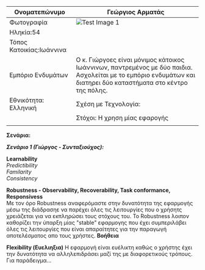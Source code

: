 | Ονοματεπώνυμο            | Γεώργιος Αρματάς                                                                                                                                                 |
|--------------------------|------------------------------------------------------------------------------------------------------------------------------------------------------------------|
| Φωτογραφία               |      ![Test Image 1](leaflet-gsheets/css/images/photo.jpg)                                                                                                                   |
| Ηληκία:54                |                                                                                                                                                                  |
| Τόπος Κατοικίας:Ιωάννινα |                                                                                                                                                                  |
| Εμπόριο Ενδυμάτων        | Ο κ. Γιώργοες είναι μόνιμος κάτοικος Ιωάννινων, παντρεμένος με δύο παιδια. Ασχολείται με το εμπόριο ενδυμάτων και διατηρει δύο καταστήματα στο κέντρο της πόλης. |
| Εθνικότητα: Ελληνική     | Σχέση με Τεχνολογία:                                                                                                                                             |
|                          | Στόχοι: Η χρηση μίας εφαρογής                                                                                                                                    |
|                          |                                                                                                                                                                  |

**Σενάρια:**

***Σενάριο 1 (Γιώργος - Συνταξιούχος):***


**Learnability**   
  *Predictibility*  
  *Familarity*  
  *Consistency*  

**Robustness - Observability, Recoverability, Task conformance, Responsivess**  
Με τον όρο Robustness  αναφερόμαστε στην δυνατότητα της εφαρμογής μέσω της διάδρασηε  να παρέχει όλες τις λειτουργίες που ο χρήσητς χρειάζεται για να εκπληρώσει τους στόχους του. Το Robustness λοιπον καθορίζει την ύπαρξη μίας "stable" εφαρμογης που έχει συμπεριλάβει όλες τις λειτουργίες που είναι απαραίτητες για την παραγωγή αποτελέσματος απο τους χρήστες.
**Βοήθεια**

**Flexibility (Ευελιηξια)** Η εφαρμογή είναι ευέλικτη καθώς ο χρήστης έχει την δυνατότητα να αλληλεπιδράσει μαζί της με διαφορετικούς τρόπους. Για παράδειγμα...
